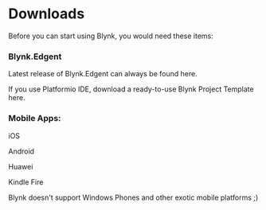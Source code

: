 # Downloads

Before you can start using Blynk, you would need these items:

### Blynk.Edgent

Latest release of Blynk.Edgent can always be found here.

If you use Platformio IDE, download a ready-to-use Blynk Project Template here. 



### Mobile Apps:

iOS

Android

Huawei

Kindle Fire

Blynk doesn't support Windows Phones and other exotic mobile platforms ;\)



